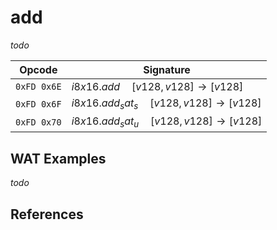 
# add

_todo_



| Opcode      | Signature |
|-------------|-----------|
| `0xFD 0x6E` | $i8x16.add \quad [ v128, v128 ] \to [ v128 ]$ |
| `0xFD 0x6F` | $i8x16.add_sat_s \quad [ v128, v128 ] \to [ v128 ]$ |
| `0xFD 0x70` | $i8x16.add_sat_u \quad [ v128, v128 ] \to [ v128 ]$ |



## WAT Examples

_todo_


## References

[^§2.4.1]: _WebAssembly Core Specification: Numeric Instructions_ - <https://webassembly.github.io/spec/core/bikeshed/#numeric-instructions%E2%91%A0>

